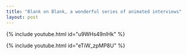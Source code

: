 ```yaml
---
title: "Blank on Blank, a wonderful series of animated interviews"
layout: post
---
```


{% include youtube.html id="u9WHs49nlHk" %}

{% include youtube.html id="eTiW_zpMP8U" %}

